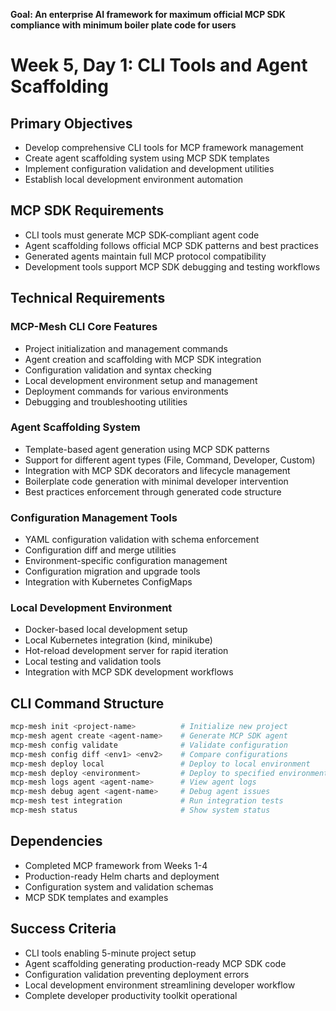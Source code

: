 **Goal: An enterprise AI framework for maximum official MCP SDK compliance with minimum boiler plate code for users**

# Week 5, Day 1: CLI Tools and Agent Scaffolding

## Primary Objectives
- Develop comprehensive CLI tools for MCP framework management
- Create agent scaffolding system using MCP SDK templates
- Implement configuration validation and development utilities
- Establish local development environment automation

## MCP SDK Requirements
- CLI tools must generate MCP SDK-compliant agent code
- Agent scaffolding follows official MCP SDK patterns and best practices
- Generated agents maintain full MCP protocol compatibility
- Development tools support MCP SDK debugging and testing workflows

## Technical Requirements

### MCP-Mesh CLI Core Features
- Project initialization and management commands
- Agent creation and scaffolding with MCP SDK integration
- Configuration validation and syntax checking
- Local development environment setup and management
- Deployment commands for various environments
- Debugging and troubleshooting utilities

### Agent Scaffolding System
- Template-based agent generation using MCP SDK patterns
- Support for different agent types (File, Command, Developer, Custom)
- Integration with MCP SDK decorators and lifecycle management
- Boilerplate code generation with minimal developer intervention
- Best practices enforcement through generated code structure

### Configuration Management Tools
- YAML configuration validation with schema enforcement
- Configuration diff and merge utilities
- Environment-specific configuration management
- Configuration migration and upgrade tools
- Integration with Kubernetes ConfigMaps

### Local Development Environment
- Docker-based local development setup
- Local Kubernetes integration (kind, minikube)
- Hot-reload development server for rapid iteration
- Local testing and validation tools
- Integration with MCP SDK development workflows

## CLI Command Structure
```bash
mcp-mesh init <project-name>          # Initialize new project
mcp-mesh agent create <agent-name>    # Generate MCP SDK agent
mcp-mesh config validate              # Validate configuration
mcp-mesh config diff <env1> <env2>    # Compare configurations
mcp-mesh deploy local                 # Deploy to local environment
mcp-mesh deploy <environment>         # Deploy to specified environment
mcp-mesh logs agent <agent-name>      # View agent logs
mcp-mesh debug agent <agent-name>     # Debug agent issues
mcp-mesh test integration             # Run integration tests
mcp-mesh status                       # Show system status
```

## Dependencies
- Completed MCP framework from Weeks 1-4
- Production-ready Helm charts and deployment
- Configuration system and validation schemas
- MCP SDK templates and examples

## Success Criteria
- CLI tools enabling 5-minute project setup
- Agent scaffolding generating production-ready MCP SDK code
- Configuration validation preventing deployment errors
- Local development environment streamlining developer workflow
- Complete developer productivity toolkit operational
